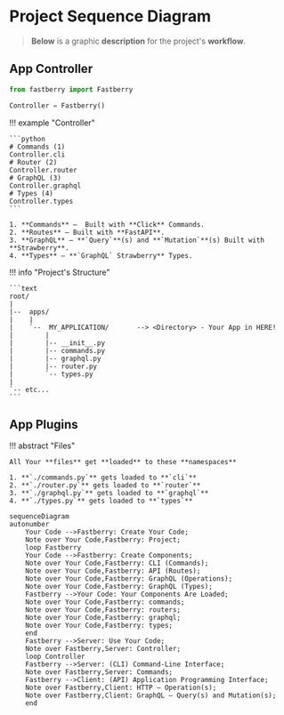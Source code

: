 # Project **Sequence Diagram**

> **Below** is a graphic **description** for the project's **workflow**.

## App **Controller**

```python
from fastberry import Fastberry

Controller = Fastberry()
```

!!! example "Controller"

    ```python
    # Commands (1)
    Controller.cli
    # Router (2)
    Controller.router
    # GraphQL (3)
    Controller.graphql
    # Types (4)
    Controller.types
    ```

    1. **Commands** —  Built with **Click** Commands.
    2. **Routes** — Built with **FastAPI**.
    3. **GraphQL** — **`Query`**(s) and **`Mutation`**(s) Built with **Strawberry**.
    4. **Types** — **`GraphQL` Strawberry** Types.

!!! info "Project's Structure"

    ```text
    root/
    |
    |--  apps/
    |    |
    |    `--  MY_APPLICATION/       --> <Directory> - Your App in HERE!
    |        |
    |        |-- __init__.py
    |        |-- commands.py
    |        |-- graphql.py
    |        |-- router.py
    |        `-- types.py
    |
    `-- etc...
    ```

## App **Plugins**

!!! abstract "Files"

    All Your **files** get **loaded** to these **namespaces**

    1. **`./commands.py`** gets loaded to **`cli`**
    2. **`./router.py`** gets loaded to **`router`**
    3. **`./graphql.py`** gets loaded to **`graphql`**
    4. **`./types.py`** gets loaded to **`types`**


```mermaid
sequenceDiagram
autonumber
    Your Code -->Fastberry: Create Your Code;
    Note over Your Code,Fastberry: Project;
    loop Fastberry
    Your Code -->Fastberry: Create Components;
    Note over Your Code,Fastberry: CLI (Commands);
    Note over Your Code,Fastberry: API (Routes);
    Note over Your Code,Fastberry: GraphQL (Operations);
    Note over Your Code,Fastberry: GraphQL (Types);
    Fastberry -->Your Code: Your Components Are Loaded;
    Note over Your Code,Fastberry: commands;
    Note over Your Code,Fastberry: routers;
    Note over Your Code,Fastberry: graphql;
    Note over Your Code,Fastberry: types;
    end
    Fastberry -->Server: Use Your Code;
    Note over Fastberry,Server: Controller;
    loop Controller
    Fastberry -->Server: (CLI) Command-Line Interface;
    Note over Fastberry,Server: Commands;
    Fastberry -->Client: (API) Application Programming Interface;
    Note over Fastberry,Client: HTTP — Operation(s);
    Note over Fastberry,Client: GraphQL — Query(s) and Mutation(s);
    end
```
